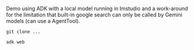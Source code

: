 Demo using ADK with a local model running in lmstudio and a work-around for the limitation that built-in google search can only be called by Gemini models (can use a AgentTool).

```
git clone ...

adk web
```